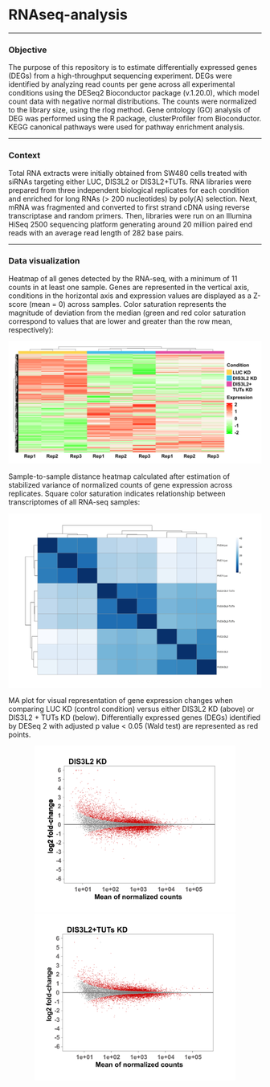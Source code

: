 # RNAseq-analysis
---
### Objective

The purpose of this repository is to estimate differentially expressed genes (DEGs) from a high-throughput sequencing experiment. DEGs were identified by analyzing read counts per gene across all experimental conditions using the DESeq2 Bioconductor package (v.1.20.0), which model count data with negative normal distributions. The counts were normalized to the library size, using the rlog method. Gene ontology (GO) analysis of DEG was performed using the R package, clusterProfiler from Bioconductor. KEGG canonical pathways were used for pathway enrichment analysis.

---
### Context

Total RNA extracts were initially obtained from SW480 cells treated with siRNAs targeting either LUC, DIS3L2 or DIS3L2+TUTs. RNA libraries were prepared from three independent biological replicates for each condition and enriched for long RNAs (> 200 nucleotides) by poly(A) selection. Next, mRNA was fragmented and converted to first strand cDNA using reverse transcriptase and random primers. Then, libraries were run on an Illumina HiSeq 2500 sequencing platform generating around 20 million paired end reads with an average read length of 282 base pairs.

---
### Data visualization

Heatmap of all genes detected by the RNA-seq, with a minimum of 11 counts in at least one sample. Genes are represented in the vertical axis, conditions in the horizontal axis and expression values are displayed as a Z-score (mean = 0) across samples. Color saturation represents the magnitude of deviation from the median (green and red color saturation correspond to values that are lower and greater than the row mean, respectively):
<div style="text-align: center;">
  <img src="images/Heatmap_all_genes.jpg" alt="Top 10 Manufacturers" width="800"/>
</div>

Sample-to-sample distance heatmap calculated after estimation of stabilized variance of normalized counts of gene expression across replicates. Square color saturation indicates relationship between transcriptomes of all RNA-seq samples:
<div style="text-align: center;">
  <img src="images/Sample_to_sample_heatmap.jpg" alt="Top 10 Manufacturers" width="550"/>
</div>

MA plot for visual representation of gene expression changes when comparing LUC KD (control condition) versus either DIS3L2 KD (above) or DIS3L2 + TUTs KD (below). Differentially expressed genes (DEGs) identified by DESeq 2 with adjusted p value < 0.05 (Wald test) are represented as red points.
<div style="text-align: center;">
  <img src="images/MA_plot_DIS3L2KD.jpg" alt="Top 10 Manufacturers" width="400"/>
</div>
<div style="text-align: center;">
  <img src="images/MA_plot_DIS3L2_TUTs_KD.jpg" alt="Top 10 Manufacturers" width="400"/>
</div>
